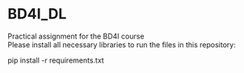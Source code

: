 # BD4I_DL
Practical assignment for the BD4I course <br>
Please install all necessary libraries to run the files in this repository:

pip install -r requirements.txt